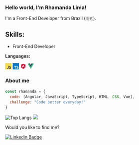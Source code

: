 ### Hello world, I'm Rhamanda Lima! 

I'm a Front-End Developer from Brazil (🇧🇷).

## Skills:
- Front-End Developer


**Languages:**  

<code><img height="20" src="https://raw.githubusercontent.com/github/explore/80688e429a7d4ef2fca1e82350fe8e3517d3494d/topics/javascript/javascript.png"></code>
<code><img height="20" src="https://raw.githubusercontent.com/github/explore/80688e429a7d4ef2fca1e82350fe8e3517d3494d/topics/typescript/typescript.png"></code>
<code><img height="20" src="https://raw.githubusercontent.com/github/explore/80688e429a7d4ef2fca1e82350fe8e3517d3494d/topics/angular/angular.png"></code>
<code><img height="20" src="https://raw.githubusercontent.com/github/explore/80688e429a7d4ef2fca1e82350fe8e3517d3494d/topics/vue/vue.png"></code>

### About me

```javascript
const rhamanda = {
  code: [Angular, JavaScript, TypeScript, HTML, CSS, Vue],
  challenge: "Code better everyday!"
}
```

![Top Langs](https://github-readme-stats.vercel.app/api/top-langs/?username=RhamandaLima&langs_count=9&layout=compact)
<a height="50em" href="http://www.github.com/RhamandaLima"><img height="165em" src="https://github-readme-streak-stats.herokuapp.com/?user=RhamandaLima&stroke=grey&theme=grey&ring=3985EE&fire=3985EE&currStreakNum=black&currStreakLabel=3985EE&sideNums=black&sideLabels=3985EE&dates=black&hide_border=false"/></a>


Would you like to find me?

[![Linkedin Badge](https://img.shields.io/badge/-LinkedIn-blue?style=flat-square&logo=Linkedin&logoColor=white&link=https://www.linkedin.com/in/rhamandalima/)](https://www.linkedin.com/in/rhamandalima/)
